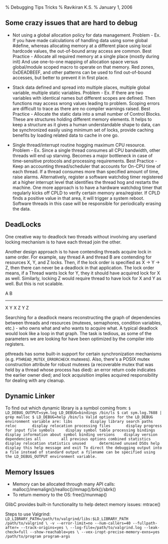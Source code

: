 % Debugging Tips Tricks
% Ravikiran K.S.
% January 1, 2006

## Some crazy issues that are hard to debug

* Not using a global allocation policy for data management.
    Problem - Ex. If you have made calculations of handling data using some
global #define, whereas allocating memory at a different place using local
hardcode values, the out-of-bound array access are common.
    Best Practice - Allocate all required memory at a single place (mostly
during init) And use one-to-one mapping of allocation space versus
global/module scoped macro to operate on that memory. Red zones, 0xDEADBEEF,
and other patterns can be used to find out-of-bound accesses, but better to
prevent it in first place.

* Stack data defined and spread into multiple places, multiple global variable, multiple static variables.
    Problem - Ex. If there are two variables with identical names but different
scopes are defined. Then functions may access wrong values leading to problem.
Scoping errors are difficult to trace as there are no compiler warnings raised.
    Best Practice - Allocate the static data into a small number of Control
Blocks. These are structures holding different memory elements. It helps to
keep a structure as it gives a human understandable shape to data, can be
synchronized easily using minimum set of locks, provide caching benefits by
loading related data to cache in one go.

* Single thread/interrupt routine hogging maximum CPU resource.
    Problem - Ex. Since a single thread consumes all CPU bandwidth, other
threads will end up starving. Becomes a major bottleneck in case of
time-sensitive protocols and processing requirements.
    Best Practice - Keep an accounting thread/scheduler that accounts for
On-CPU time of each thread. If a thread consumes more than specified amount of
time, raise alarms. Alternatively, register a software watchdog timer
registered at a higher interrupt level that identifies the thread hog and
restarts the machine. One more approach is to have a hardware watchdog timer
that regularly kicks off CPLD to verify certain memory area/register. If CPLD
finds a positive value in that area, it will trigger a system reboot. Software
threads in this case will be responsible for periodically erasing the data.

## DeadLocks

One creative way to deadlock two threads without involving any userland locking
mechanism is to have each thread join the other.

Another design approach is to have contending threads acquire lock in same order.
For example, say thread A and thread B are contending for resources X, Y, and Z
locks. Then, if the lock order is specified as X -> Y -> Z, then there can never
be a deadlock in that application. The lock order means, if a Thread wants lock
for Y, they it should have acquired lock for X as well. Similarly, locking Z
would require thread to have lock for X and Y as well. But this is not scalable.

 A       B
---     ---
X
Y        X
Z        Y
         Z

Searching for a deadlock means reconstructing the graph of dependencies between
threads and resources (mutexes, semaphores, condition variables, etc.) - who
owns what and who wants to acquire what. A typical deadlock would look like a
loop in that graph. The task is tedious, as some of the parameters we are
looking for have been optimized by the compiler into registers.

pthreads has some built-in support for certain synchronization mechanisms (e.g.
``PTHREAD_MUTEX_ERRORCHECK`` mutexes).  Also, there's a POSIX mutex construction
attribute for robust mutexes (a recoverable mutex that was held by a thread
whose process has died): an error return code indicates the earlier owner died;
and lock acquisition implies acquired responsibility for dealing with any
cleanup.

Dynamic Linker
--------------
To find out which dynamic library is a symbol coming from:
``
$ LD_DEBUG_OUTPUT=sym.log LD_DEBUG=bindings /bin/ls
$ cat sym.log.7688 | grep malloc
$ LD_DEBUG=help /bin/ls
Valid options for the LD_DEBUG environment variable are:
  libs        display library search paths
  reloc       display relocation processing
  files       display progress for input file
  symbols     display symbol table processing
  bindings    display information about symbol binding
  versions    display version dependencies
  all         all previous options combined
  statistics  display relocation statistics
  unused      determined unused DSOs
  help        display this help message and exit
To direct the debugging output into a file instead of standard output
a filename can be specified using the LD_DEBUG_OUTPUT environment variable.
``

## Memory Issues

- Memory can be allocated through many API calls:
    malloc()/memalign()/realloc()/mmap()/brk()/sbrk()
- To return memory to the OS: free()/munmap()

GlibC provides built-in functionality to help detect memory issues: mtrace()

Steps to use Valgrind:
``
LD_LIBRARY_PATH=/path/to/valgrind/libs:$LD_LIBRARY_PATH /path/to/valgrind \
-v --error-limit=no --num-callers=40 --fullpath-after= --track-origins=yes \
--log-file=/path/to/valgrind.log --leak-check=full --show-reachable=yes \
--vex-iropt-precise-memory-exns=yes /path/to/program program-args
``
